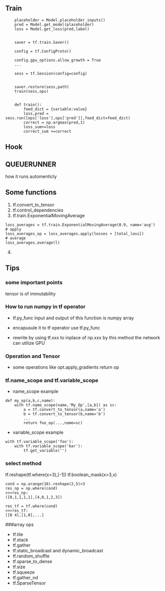 ## Train
```
    placeholder = Model.placeholder_inputs()
    pred = Model.get_model(placeholder)
    loss = Model.get_loss(pred,label)


    saver = tf.train.Saver()

    config = tf.ConfigProto()

    config.gpu_options.allow_growth = True
    ...

    sess = tf.Session(config=config)


    saver.restore(sess,path)
    train(sess,ops)


    def train():
        feed_dict = {variable:value}
        loss,pred = sess.run([ops['loss'],ops['pred']],feed_dict=feed_dict)
        correct = np.argmax(pred,1)
        loss_sum+=loss
        correct_sum +=correct
```


## Hook


## QUEUERUNNER
how it runs automenticly

## Some functions
1. tf.convert_to_tensor
2. tf.control_dependencies
3. tf.train.ExponentialMovingAverage
```
loss_averages = tf.train.ExponentialMovingAverage(0.9, name='avg')
# apply
loss_averages_op = loss_averages.apply(losses + [total_loss])
# average
loss_averages.average(l)
```
4. 




## Tips

### some important points
tensor is of immutability

### How to run numpy in tf operator
* tf.py_func
input and output of this function is numpy array

* encapusule it to tf operator
use tf.py_func

* rewrite by using tf.xxx to inplace of np.xxx
by this method the network can utilize GPU


### Operation and Tensor
* some operations like opt.apply_gradients return op


### tf.name_scope and tf.variable_scope
* name_scope example
```
def my_op(a,b,c,name):
    with tf.name_scope(name,'My_Op',[a,b]) as sc:
        a = tf.convert_to_tensor(a,name='a')
        b = tf.convert_to_tensor(b,name='b')
        ...
        return foo_op(...,name=sc)
```

* variable_scope example
```
with tf.variable_scope('foo'):
    with tf.variable_scope('bar'):
        tf.get_variable('')
```


### select method
tf.reshape(tf.where(x>3),[-1])
tf.boolean_mask(x>3,x)
```
cond = np.arange(10).reshape(2,5)>3
res_np = np.where(cond)
>>>res_np:
([0,1,1,1,1],[4,0,1,2,3])

res_tf = tf.where(cond)
>>>res_tf:
[[0 4],[1,0],...]
```


###array ops
* tf.tile
* tf.stack
* tf.gather
* tf.static_broadcast and dynamic_broadcast
* tf.random_shuffle
* tf.sparse_to_dense
* tf.size
* tf.squeeze
* tf.gather_nd
* tf.SparseTensor
